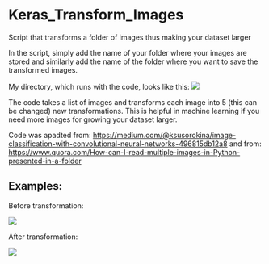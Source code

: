 # Keras_Transform_Images
Script that transforms a folder of images thus making your dataset larger

In the script, simply add the name of your folder where your images are stored and similarly add the name of the folder where you want to save the transformed images.

My directory, which runs with the code, looks like this: 
![](https://i.imgur.com/5rGDkyU.png)


The code takes a list of images and transforms each image into 5 (this can be changed) new transformations. This is helpful in machine learning if you need more images for growing your dataset larger. 

Code was apadted from: https://medium.com/@ksusorokina/image-classification-with-convolutional-neural-networks-496815db12a8
and from: https://www.quora.com/How-can-I-read-multiple-images-in-Python-presented-in-a-folder

<h2>Examples:</h2>

Before transformation:

![](https://i.imgur.com/3W8NmyM.jpg)

After transformation:

![](https://i.imgur.com/XbCZFbH.png)
